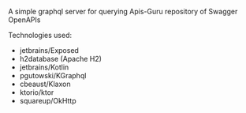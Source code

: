 
A simple graphql server for querying Apis-Guru repository of Swagger OpenAPIs

Technologies used:

* jetbrains/Exposed
* h2database (Apache H2)
* jetbrains/Kotlin
* pgutowski/KGraphql
* cbeaust/Klaxon
* ktorio/ktor
* squareup/OkHttp

